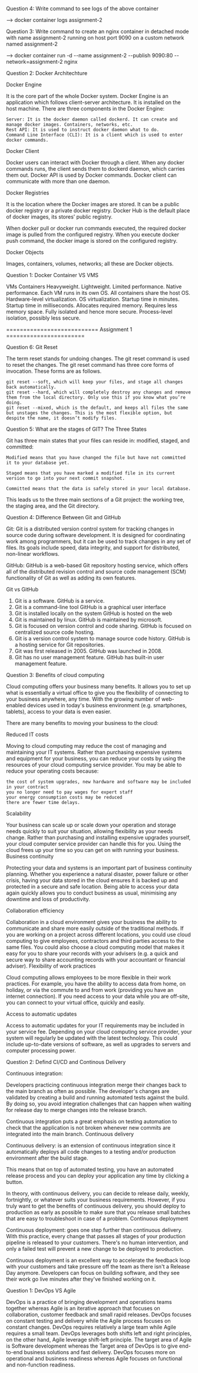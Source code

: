 Question 4: Write command to see logs of the above container

--> docker container logs assignment-2

Question 3: Write command to create an nginx container in detached mode with name assignment-2 running on host port 9090 on a custom network named assignment-2

--> docker container run -d --name assignment-2 --publish 9090:80 --network=assignment-2 nginx

Question 2: Docker Architechture

Docker Engine

It is the core part of the whole Docker system. Docker Engine is an application which follows client-server architecture. It is installed on the host machine. There are three components in the Docker Engine:

    Server: It is the docker daemon called dockerd. It can create and manage docker images. Containers, networks, etc.
    Rest API: It is used to instruct docker daemon what to do.
    Command Line Interface (CLI): It is a client which is used to enter docker commands. 

Docker Client

Docker users can interact with Docker through a client. When any docker commands runs, the client sends them to dockerd daemon, which carries them out. Docker API is used by Docker commands. Docker client can communicate with more than one daemon.

Docker Registries

It is the location where the Docker images are stored. It can be a public docker registry or a private docker registry. Docker Hub is the default place of docker images, its stores’ public registry. 

When docker pull or docker run commands executed, the required docker image is pulled from the configured registry. When you execute docker push command, the docker image is stored on the configured registry.

Docker Objects

Images, containers, volumes, networks; all these are Docker objects.


Question 1: Docker Container VS VMS

VMs	                                           Containers
Heavyweight.	                        Lightweight.
Limited performance.	                Native performance.
Each VM runs in its own OS.	            All containers share the host OS.
Hardware-level virtualization.	        OS virtualization.
Startup time in minutes.	            Startup time in milliseconds.
Allocates required memory.	            Requires less memory space.
Fully isolated and hence more secure.	Process-level isolation, possibly less secure.

=========================== Assignment 1 =======================

Question 6: Git Reset

The term reset stands for undoing changes. The git reset command is used to reset the changes. The git reset command has three core forms of invocation. These forms are as follows.

    
    git reset --soft, which will keep your files, and stage all changes back automatically.
    git reset --hard, which will completely destroy any changes and remove them from the local directory. Only use this if you know what you’re doing.
    git reset --mixed, which is the default, and keeps all files the same but unstages the changes. This is the most flexible option, but despite the name, it doesn’t modify files.


Question 5: What are the stages of GIT?
The Three States

 Git has three main states that your files can reside in: modified, staged, and committed:

    Modified means that you have changed the file but have not committed it to your database yet.

    Staged means that you have marked a modified file in its current version to go into your next commit snapshot.

    Committed means that the data is safely stored in your local database.

This leads us to the three main sections of a Git project: the working tree, the staging area, and the Git directory.

Question 4: Difference Between Git and GitHub

Git: Git is a distributed version control system for tracking changes in source code during software development. It is designed for coordinating work among programmers, but it can be used to track changes in any set of files. Its goals include speed, data integrity, and support for distributed, non-linear workflows.

GitHub: GitHub is a web-based Git repository hosting service, which offers all of the distributed revision control and source code management (SCM) functionality of Git as well as adding its own features.

Git vs	GitHub
1.	Git is a software.	GitHub is a service.
2.	Git is a command-line tool	GitHub is a graphical user interface
3.	Git is installed locally on the system	GitHub is hosted on the web
4.	Git is maintained by linux.	GitHub is maintained by microsoft.
5.	Git is focused on version control and code sharing.	GitHub is focused on centralized source code hosting.
6.	Git is a version control system to manage source code history.	GitHub is a hosting service for Git repositories.
7.	Git was first released in 2005.	GitHub was launched in 2008.
8.	Git has no user management feature.	GitHub has built-in user management feature.

Question 3: Benefits of cloud computing

Cloud computing offers your business many benefits. It allows you to set up what is essentially a virtual office to give you the flexibility of connecting to your business anywhere, any time. With the growing number of web-enabled devices used in today's business environment (e.g. smartphones, tablets), access to your data is even easier.

There are many benefits to moving your business to the cloud:

Reduced IT costs

Moving to cloud computing may reduce the cost of managing and maintaining your IT systems. Rather than purchasing expensive systems and equipment for your business, you can reduce your costs by using the resources of your cloud computing service provider. You may be able to reduce your operating costs because:

    the cost of system upgrades, new hardware and software may be included in your contract
    you no longer need to pay wages for expert staff
    your energy consumption costs may be reduced
    there are fewer time delays.

Scalability

Your business can scale up or scale down your operation and storage needs quickly to suit your situation, allowing flexibility as your needs change. Rather than purchasing and installing expensive upgrades yourself, your cloud computer service provider can handle this for you. Using the cloud frees up your time so you can get on with running your business.
Business continuity

Protecting your data and systems is an important part of business continuity planning. Whether you experience a natural disaster, power failure or other crisis, having your data stored in the cloud ensures it is backed up and protected in a secure and safe location. Being able to access your data again quickly allows you to conduct business as usual, minimising any downtime and loss of productivity.

Collaboration efficiency

Collaboration in a cloud environment gives your business the ability to communicate and share more easily outside of the traditional methods. If you are working on a project across different locations, you could use cloud computing to give employees, contractors and third parties access to the same files. You could also choose a cloud computing model that makes it easy for you to share your records with your advisers (e.g. a quick and secure way to share accounting records with your accountant or financial adviser).
Flexibility of work practices

Cloud computing allows employees to be more flexible in their work practices. For example, you have the ability to access data from home, on holiday, or via the commute to and from work (providing you have an internet connection). If you need access to your data while you are off-site, you can connect to your virtual office, quickly and easily.

Access to automatic updates

Access to automatic updates for your IT requirements may be included in your service fee. Depending on your cloud computing service provider, your system will regularly be updated with the latest technology. This could include up-to-date versions of software, as well as upgrades to servers and computer processing power.


Question 2: Defind CI/CD and Continous Delivery

Continuous integration:

Developers practicing continuous integration merge their changes back to the main branch as often as possible. The developer's changes are validated by creating a build and running automated tests against the build. By doing so, you avoid integration challenges that can happen when waiting for release day to merge changes into the release branch.

Continuous integration puts a great emphasis on testing automation to check that the application is not broken whenever new commits are integrated into the main branch.
Continuous delivery

Continuous delivery: is an extension of continuous integration since it automatically deploys all code changes to a testing and/or production environment after the build stage. 

This means that on top of automated testing, you have an automated release process and you can deploy your application any time by clicking a button.

In theory, with continuous delivery, you can decide to release daily, weekly, fortnightly, or whatever suits your business requirements. However, if you truly want to get the benefits of continuous delivery, you should deploy to production as early as possible to make sure that you release small batches that are easy to troubleshoot in case of a problem.
Continuous deployment

Continuous deployment: goes one step further than continuous delivery. With this practice, every change that passes all stages of your production pipeline is released to your customers. There's no human intervention, and only a failed test will prevent a new change to be deployed to production.

Continuous deployment is an excellent way to accelerate the feedback loop with your customers and take pressure off the team as there isn't a Release Day anymore. Developers can focus on building software, and they see their work go live minutes after they've finished working on it.


Question 1: DevOps VS Agile

DevOps is a practice of bringing development and operations teams together whereas Agile is an iterative approach that focuses on collaboration, customer feedback and small rapid releases.
DevOps focuses on constant testing and delivery while the Agile process focuses on constant changes.
DevOps requires relatively a large team while Agile requires a small team.
DevOps leverages both shifts left and right principles, on the other hand, Agile leverage shift-left principle.
The target area of Agile is Software development whereas the Target area of DevOps is to give end-to-end business solutions and fast delivery.
DevOps focuses more on operational and business readiness whereas Agile focuses on functional and non-function readiness.

